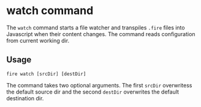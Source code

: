 watch command
=============

The `watch` command starts a file watcher and transpiles `.fire` files into Javascript when their content changes. The command reads configuration from current working dir.

## Usage

```shell
fire watch [srcDir] [destDir]
```

The command takes two optional arguments.
The first `srcDir` overwritess the default source dir
and the second `destDir` overwrites the default destination dir.
